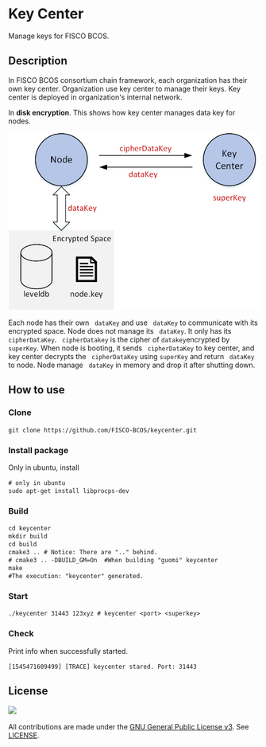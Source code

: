 # Key Center

Manage keys for FISCO BCOS.

## Description

In FISCO BCOS consortium chain framework, each organization has their own key center. Organization use key center to manage their keys. Key center is deployed in organization's internal network.  

In **disk encryption**. This shows how key center manages data key for nodes. 

![](docs/imgs/framework.png)

Each node has their own ``` dataKey``` and use ``` dataKey``` to communicate with its encrypted space. Node does not manage its ``` dataKey```. It only has its ``` cipherDataKey```. ``` cipherDatakey``` is the cipher of ``` datakey ```encrypted by ``` superKey```.  When node is booting, it sends ``` cipherDataKey``` to key center, and key center decrypts the ``` cipherDataKey```  using ``` superKey ``` and return ``` dataKey``` to node. Node manage ``` dataKey``` in memory and drop it after shutting down.

## How to use

### Clone

``` shell
git clone https://github.com/FISCO-BCOS/keycenter.git
```

### Install package

Only in ubuntu, install

``` shell
# only in ubuntu
sudo apt-get install libprocps-dev
```

### Build

``` shell
cd keycenter
mkdir build
cd build
cmake3 .. # Notice: There are ".." behind. 
# cmake3 .. -DBUILD_GM=On  #When building "guomi" keycenter
make
#The execution: "keycenter" generated.
```

### Start

``` shell
./keycenter 31443 123xyz # keycenter <port> <superkey>
```

### Check

Print info when successfully started.

``` log
[1545471609499] [TRACE] keycenter stared. Port: 31443
```

## License

![](https://img.shields.io/github/license/FISCO-BCOS/keycenter.svg)

All contributions are made under the [GNU General Public License v3](https://www.gnu.org/licenses/gpl-3.0.en.html). See [LICENSE](LICENSE).
